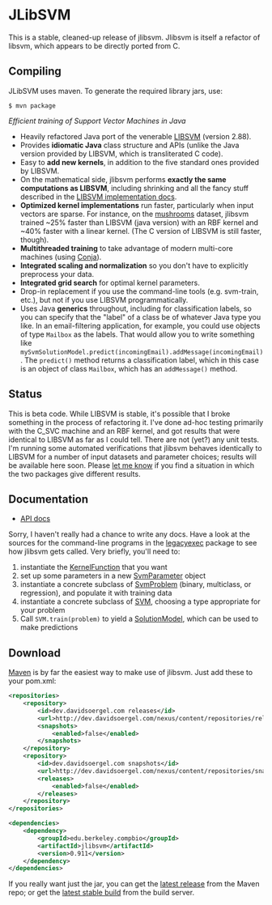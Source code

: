 JLibSVM
================

This is a stable, cleaned-up release of jlibsvm.  Jlibsvm is itself a refactor of libsvm,
which appears to be directly ported from C.

## Compiling

JLibSVM uses maven.  To generate the required library jars, use:

    $ mvn package



_Efficient training of Support Vector Machines in Java_

 * Heavily refactored Java port of the venerable [LIBSVM](http://www.csie.ntu.edu.tw/~cjlin/libsvm/) (version 2.88).
 * Provides **idiomatic Java** class structure and APIs (unlike the Java version provided by LIBSVM, which is transliterated C code).
 * Easy to **add new kernels**, in addition to the five standard ones provided by LIBSVM.
 * On the mathematical side, jlibsvm performs **exactly the same computations as LIBSVM**, including shrinking and all the fancy stuff described in the [LIBSVM implementation docs](http://www.csie.ntu.edu.tw/~cjlin/papers/libsvm.pdf).
 * **Optimized kernel implementations** run faster, particularly when input vectors are sparse.  For instance, on the [mushrooms](http://www.csie.ntu.edu.tw/~cjlin/libsvmtools/datasets/binary.html#mushrooms) dataset, jlibsvm trained ~25% faster than LIBSVM (java version) with an RBF kernel and ~40% faster with a linear kernel.  (The C version of LIBSVM is still faster, though).
 * **Multithreaded training** to take advantage of modern multi-core machines (using [Conja](http://github.com/davidsoergel/conja)).
 * **Integrated scaling and normalization** so you don't have to explicitly preprocess your data.
 * **Integrated grid search** for optimal kernel parameters.
 * Drop-in replacement if you use the command-line tools (e.g. svm-train, etc.), but not if you use LIBSVM programmatically.
 * Uses Java **generics** throughout, including for classification labels, so you can specify that the "label" of a class be of whatever Java type you like.  In an email-filtering application, for example, you could use objects of type `Mailbox` as the labels.  That would allow you to write something like `mySvmSolutionModel.predict(incomingEmail).addMessage(incomingEmail)`.  The `predict()` method returns a classification label, which in this case is an object of class `Mailbox`, which has an `addMessage()` method.
 

Status
------

This is beta code.  While LIBSVM is stable, it's possible that I broke something in the process of refactoring it.  I've done ad-hoc testing primarily with the C_SVC machine and an RBF kernel, and got results that were identical to LIBSVM as far as I could tell.  There are not (yet?) any unit tests.  I'm running some automated verifications that jlibsvm behaves identically to LIBSVM for a number of input datasets and parameter choices; results will be available here soon.  Please [let me know](mailto:dev@davidsoergel.com) if you find a situation in which the two packages give different results.

Documentation
-------------

 * [API docs](http://davidsoergel.github.io/jlibsvm/)
 
Sorry, I haven't really had a chance to write any docs.  Have a look at the sources for the command-line programs in the [legacyexec](src/main/java/edu/berkeley/compbio/jlibsvm/legacyexec) package to see how jlibsvm gets called.  Very briefly, you'll need to:

 1. instantiate the [KernelFunction](http://davidsoergel.github.io/jlibsvm/apidocs/edu/berkeley/compbio/jlibsvm/kernel/KernelFunction.html) that you want
 2. set up some parameters in a new [SvmParameter](http://davidsoergel.github.io/jlibsvm/apidocs/edu/berkeley/compbio/jlibsvm/SvmParameter.html) object
 3. instantiate a concrete subclass of [SvmProblem](http://davidsoergel.github.io/jlibsvm/apidocs/edu/berkeley/compbio/jlibsvm/SvmProblem.html) (binary, multiclass, or regression), and populate it with training data
 4. instantiate a concrete subclass of [SVM](http://davidsoergel.github.io/jlibsvm/apidocs/edu/berkeley/compbio/jlibsvm/SVM.html), choosing a type appropriate for your problem
 5. Call `SVM.train(problem)` to yield a [SolutionModel](http://davidsoergel.github.io/jlibsvm/apidocs/edu/berkeley/compbio/jlibsvm/SolutionModel.html), which can be used to make predictions

Download
--------

[Maven](http://maven.apache.org/) is by far the easiest way to make use of jlibsvm.  Just add these to your pom.xml:
```xml
<repositories>
	<repository>
		<id>dev.davidsoergel.com releases</id>
		<url>http://dev.davidsoergel.com/nexus/content/repositories/releases</url>
		<snapshots>
			<enabled>false</enabled>
		</snapshots>
	</repository>
	<repository>
		<id>dev.davidsoergel.com snapshots</id>
		<url>http://dev.davidsoergel.com/nexus/content/repositories/snapshots</url>
		<releases>
			<enabled>false</enabled>
		</releases>
	</repository>
</repositories>

<dependencies>
	<dependency>
		<groupId>edu.berkeley.compbio</groupId>
		<artifactId>jlibsvm</artifactId>
		<version>0.911</version>
	</dependency>
</dependencies>
```

If you really want just the jar, you can get the [latest release](http://dev.davidsoergel.com/nexus/content/repositories/releases/edu/berkeley/compbio/jlibsvm/) from the Maven repo; or get the [latest stable build](http://dev.davidsoergel.com/jenkins/job/jlibsvm/lastStableBuild/edu.berkeley.compbio$jlibsvm/) from the build server.

